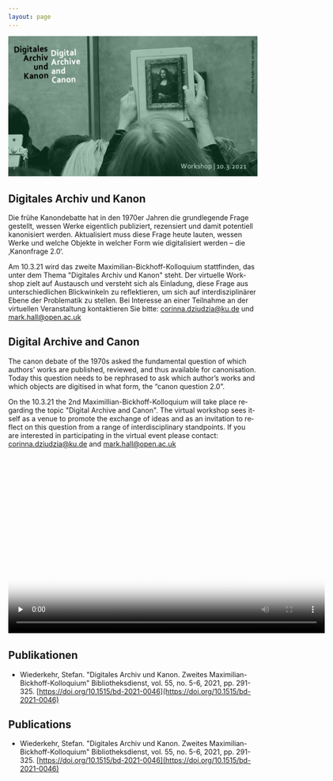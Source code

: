 ```yaml
---
layout: page
---
```


![](images/cover.png)

<div class="language-container">
<section lang="de" markdown="1">

# Digitales Archiv und Kanon

Die frühe Kanondebatte hat in den 1970er Jahren die grundlegende Frage gestellt, wessen Werke eigentlich publiziert, rezensiert und damit potentiell kanonisiert werden. Aktualisiert muss diese Frage heute lauten, wessen Werke und welche Objekte in welcher Form wie digitalisiert werden – die ‚Kanonfrage 2.0‘.

Am 10.3.21 wird das zweite Maximilian-Bickhoff-Kolloquium stattfinden, das unter dem Thema "Digitales Archiv und Kanon" steht.
Der virtuelle Workshop zielt auf Austausch und versteht sich als Einladung, diese Frage aus unterschiedlichen Blickwinkeln zu reflektieren, um sich auf interdisziplinärer Ebene der Problematik zu stellen. Bei Interesse an einer Teilnahme an der virtuellen Veranstaltung kontaktieren Sie bitte: corinna.dziudzia@ku.de und mark.hall@open.ac.uk

</section>
<section lang="en" markdown="1">

# Digital Archive and Canon

The canon debate of the 1970s asked the fundamental question of which authors’ works are published, reviewed, and thus available for canonisation. Today this question needs to be rephrased to ask which author’s works and which objects are digitised in what form,  the “canon question 2.0”.

On the 10.3.21 the 2nd Maximillian-Bickhoff-Kolloquium will take place regarding the topic "Digital Archive and Canon".
The virtual workshop sees itself as a venue to promote the exchange of ideas and as an invitation to reflect on this question from a range of interdisciplinary standpoints. If you are interested in participating in the virtual event please contact: corinna.dziudzia@ku.de and mark.hall@open.ac.uk

</section>
</div>

<video class="video-js" controls preload="none" width="640" height="360" poster="/images/Introduction.png" data-setup="{}" style="margin:0 auto;">
  <source src="https://media.room3b.eu/dac_21/Introduction.webm" type="video/webm" />
  <source src="https://media.room3b.eu/dac_21/Introduction.mp4" type="video/mp4" />
  <p class="vjs-no-js">To view this video please enable JavaScript, and consider upgrading to a web browser that
    <a href="https://videojs.com/html5-video-support/" target="_blank">supports HTML5 video</a>
  </p>
</video>

<div class="language-container">
<section lang="de" markdown="1">

## Publikationen

* Wiederkehr, Stefan. "Digitales Archiv und Kanon. Zweites Maximilian-Bickhoff-Kolloquium" Bibliotheksdienst, vol. 55, no. 5-6, 2021, pp. 291-325. [https://doi.org/10.1515/bd-2021-0046](https://doi.org/10.1515/bd-2021-0046)


</section>
<section lang="en" markdown="1">

## Publications

* Wiederkehr, Stefan. "Digitales Archiv und Kanon. Zweites Maximilian-Bickhoff-Kolloquium" Bibliotheksdienst, vol. 55, no. 5-6, 2021, pp. 291-325. [https://doi.org/10.1515/bd-2021-0046](https://doi.org/10.1515/bd-2021-0046)

</section>
</div>
